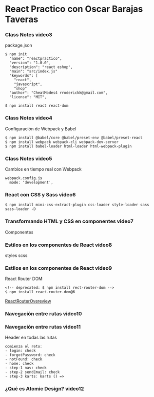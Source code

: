 # React Practico con Oscar Barajas Taveras
### Class Notes video3
package.json
```
$ npm init
  "name": "reactpractico",
  "version": "1.0.0",
  "description": "react eshop",
  "main": "src/index.js"
  "keywords": [
    "react",
    "javascript",
    "shop"
  "author": "CheatModes4 rroderickk@gmail.com",
  "license": "MIT",
  
$ npm install react react-dom 
```

### Class Notes video4
Configuración de Webpack y Babel

```
$ npm install @babel/core @babel/preset-env @babel/preset-react
$ npm install webpack webpack-cli webpack-dev-server
$ npm install babel-loader html-loader html-webpack-plugin 

```
### Class Notes video5
Cambios en tiempo real con Webpack

```
webpack.config.js
  mode: 'development',
```
### React con CSS y Sass video6
```
$ npm install mini-css-extract-plugin css-loader style-loader sass sass-loader -D
```
### Transformando HTML y CSS en componentes video7
Componentes

### Estilos en los componentes de React video8
styles scss

### Estilos en los componentes de React video9
React Router DOM
```
<!-- deprecated: $ npm install rect-router-dom -->
$ npm install react-router-dom@6
```
[ReactRouterOvereview](https://reactrouter.com/docs/en/v6/getting-started/overview#configuring-routes)

### Navegación entre rutas video10
### Navegación entre rutas video11
Header en todas las rutas
```
comienza el reto:
- login: check
- forgotPassword: check
- notFound: check
- home: check
- step-1 nav: check
- step-2 sendEmail: check
- step-3 karts: karts () => 
```

### ¿Qué es Atomic Design? video12
